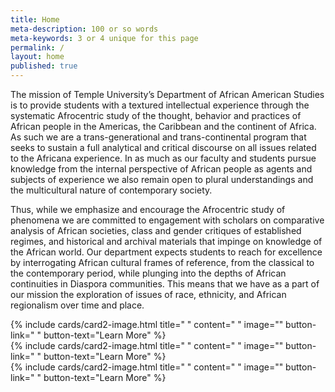 ```yaml
---
title: Home
meta-description: 100 or so words
meta-keywords: 3 or 4 unique for this page
permalink: /
layout: home
published: true
---
```


The mission of Temple University’s Department of African American Studies is to provide students with a textured intellectual experience through the systematic Afrocentric study of the thought, behavior and practices of African people in the Americas, the Caribbean and the continent of Africa. As such we are a trans-generational and trans-continental program that seeks to sustain a full analytical and critical discourse on all issues related to the Africana experience. In as much as our faculty and students pursue knowledge from the internal perspective of African people as agents and subjects of experience we also remain open to plural understandings and the multicultural nature of contemporary society.

Thus, while we emphasize and encourage the Afrocentric study of phenomena we are committed to engagement with scholars on comparative analysis of African societies, class and gender critiques of established regimes, and historical and archival materials that impinge on knowledge of the African world. Our department expects students to reach for excellence by interrogating African cultural frames of reference, from the classical to the contemporary period, while plunging into the depths of African continuities in Diaspora communities. This means that we have as a part of our mission the exploration of issues of race, ethnicity, and African regionalism over time and place.


<div class="row row-wide">
  <div class="col m12 l4">{% include cards/card2-image.html 
    title=" " 
    content=" " 
    image="" 
    button-link=" " 
    button-text="Learn More" %}
  </div>
  <div class="row row-wide">
    <div class="col m12 l4">{% include cards/card2-image.html 
      title=" " 
      content=" " 
      image="" 
      button-link=" " 
      button-text="Learn More" %}
    </div>
    <div class="row row-wide">
      <div class="col m12 l4">{% include cards/card2-image.html 
        title=" " 
        content=" " 
        image="" 
        button-link=" " 
        button-text="Learn More" %}
      </div>
</div>
